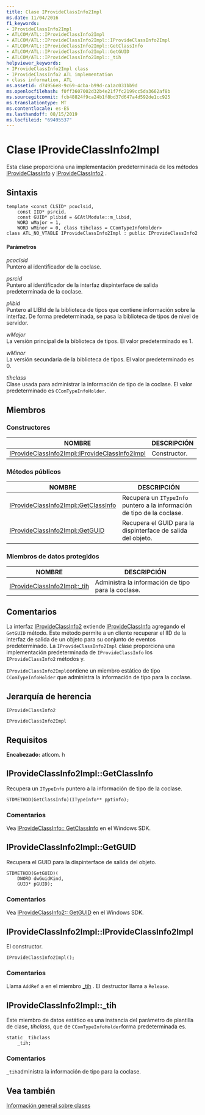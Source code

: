```yaml
---
title: Clase IProvideClassInfo2Impl
ms.date: 11/04/2016
f1_keywords:
- IProvideClassInfo2Impl
- ATLCOM/ATL::IProvideClassInfo2Impl
- ATLCOM/ATL::IProvideClassInfo2Impl::IProvideClassInfo2Impl
- ATLCOM/ATL::IProvideClassInfo2Impl::GetClassInfo
- ATLCOM/ATL::IProvideClassInfo2Impl::GetGUID
- ATLCOM/ATL::IProvideClassInfo2Impl::_tih
helpviewer_keywords:
- IProvideClassInfo2Impl class
- IProvideClassInfo2 ATL implementation
- class information, ATL
ms.assetid: d74956e8-9c69-4cba-b99d-ca1ac031bb9d
ms.openlocfilehash: f0ff3607002d32b4e21f7fc2199cc5da3662af8b
ms.sourcegitcommit: fcb48824f9ca24b1f8bd37d647a4d592de1cc925
ms.translationtype: MT
ms.contentlocale: es-ES
ms.lasthandoff: 08/15/2019
ms.locfileid: "69495537"
---
```

# <a name="iprovideclassinfo2impl-class"></a>Clase IProvideClassInfo2Impl

Esta clase proporciona una implementación predeterminada de los métodos [IProvideClassInfo](/windows/win32/api/ocidl/nn-ocidl-iprovideclassinfo) y [IProvideClassInfo2](/windows/win32/api/ocidl/nn-ocidl-iprovideclassinfo2) .

## <a name="syntax"></a>Sintaxis

```
template <const CLSID* pcoclsid,
    const IID* psrcid,
    const GUID* plibid = &CAtlModule::m_libid,
    WORD wMajor = 1,
    WORD wMinor = 0, class tihclass = CComTypeInfoHolder>
class ATL_NO_VTABLE IProvideClassInfo2Impl : public IProvideClassInfo2
```

#### <a name="parameters"></a>Parámetros

*pcoclsid*<br/>
Puntero al identificador de la coclase.

*psrcid*<br/>
Puntero al identificador de la interfaz dispinterface de salida predeterminada de la coclase.

*plibid*<br/>
Puntero al LIBId de la biblioteca de tipos que contiene información sobre la interfaz. De forma predeterminada, se pasa la biblioteca de tipos de nivel de servidor.

*wMajor*<br/>
La versión principal de la biblioteca de tipos. El valor predeterminado es 1.

*wMinor*<br/>
La versión secundaria de la biblioteca de tipos. El valor predeterminado es 0.

*tihclass*<br/>
Clase usada para administrar la información de tipo de la coclase. El valor predeterminado es `CComTypeInfoHolder`.

## <a name="members"></a>Miembros

### <a name="constructors"></a>Constructores

|NOMBRE|DESCRIPCIÓN|
|----------|-----------------|
|[IProvideClassInfo2Impl::IProvideClassInfo2Impl](#iprovideclassinfo2impl)|Constructor.|

### <a name="public-methods"></a>Métodos públicos

|NOMBRE|DESCRIPCIÓN|
|----------|-----------------|
|[IProvideClassInfo2Impl::GetClassInfo](#getclassinfo)|Recupera un `ITypeInfo` puntero a la información de tipo de la coclase.|
|[IProvideClassInfo2Impl::GetGUID](#getguid)|Recupera el GUID para la dispinterface de salida del objeto.|

### <a name="protected-data-members"></a>Miembros de datos protegidos

|NOMBRE|DESCRIPCIÓN|
|----------|-----------------|
|[IProvideClassInfo2Impl::_tih](#_tih)|Administra la información de tipo para la coclase.|

## <a name="remarks"></a>Comentarios

La interfaz [IProvideClassInfo2](/windows/win32/api/ocidl/nn-ocidl-iprovideclassinfo2) extiende [IProvideClassInfo](/windows/win32/api/ocidl/nn-ocidl-iprovideclassinfo) agregando el `GetGUID` método. Este método permite a un cliente recuperar el IID de la interfaz de salida de un objeto para su conjunto de eventos predeterminado. La `IProvideClassInfo2Impl` clase proporciona una implementación predeterminada de `IProvideClassInfo` los `IProvideClassInfo2` métodos y.

`IProvideClassInfo2Impl`contiene un miembro estático de tipo `CComTypeInfoHolder` que administra la información de tipo para la coclase.

## <a name="inheritance-hierarchy"></a>Jerarquía de herencia

`IProvideClassInfo2`

`IProvideClassInfo2Impl`

## <a name="requirements"></a>Requisitos

**Encabezado:** atlcom. h

##  <a name="getclassinfo"></a>  IProvideClassInfo2Impl::GetClassInfo

Recupera un `ITypeInfo` puntero a la información de tipo de la coclase.

```
STDMETHOD(GetClassInfo)(ITypeInfo** pptinfo);
```

### <a name="remarks"></a>Comentarios

Vea [IProvideClassInfo:: GetClassInfo](/windows/win32/api/ocidl/nf-ocidl-iprovideclassinfo-getclassinfo) en el Windows SDK.

##  <a name="getguid"></a>  IProvideClassInfo2Impl::GetGUID

Recupera el GUID para la dispinterface de salida del objeto.

```
STDMETHOD(GetGUID)(
    DWORD dwGuidKind,
    GUID* pGUID);
```

### <a name="remarks"></a>Comentarios

Vea [IProvideClassInfo2:: GetGUID](/windows/win32/api/ocidl/nf-ocidl-iprovideclassinfo2-getguid) en el Windows SDK.

##  <a name="iprovideclassinfo2impl"></a>  IProvideClassInfo2Impl::IProvideClassInfo2Impl

El constructor.

```
IProvideClassInfo2Impl();
```

### <a name="remarks"></a>Comentarios

Llama `AddRef` a en el miembro [_tih](#_tih) . El destructor llama a `Release`.

##  <a name="_tih"></a>  IProvideClassInfo2Impl::_tih

Este miembro de datos estático es una instancia del parámetro de plantilla de clase, *tihclass*, que de `CComTypeInfoHolder`forma predeterminada es.

```
static  tihclass
    _tih;
```

### <a name="remarks"></a>Comentarios

`_tih`administra la información de tipo para la coclase.

## <a name="see-also"></a>Vea también

[Información general sobre clases](../../atl/atl-class-overview.md)
